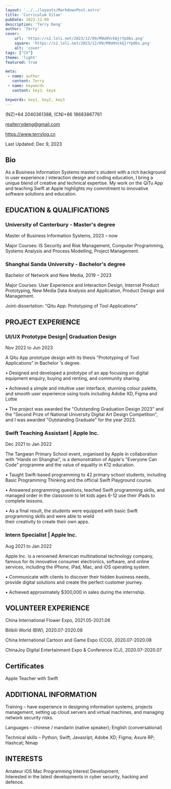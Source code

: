 ```yaml
---
layout: '../../layouts/MarkdownPost.astro'
title: 'Curriculum Vitae'
pubDate: 2023-12-09
description: 'Terry Deng'
author: 'Terry'
cover:
    url: 'https://s2.loli.net/2023/12/09/M9UHVckQjrYpObs.png'
    square: 'https://s2.loli.net/2023/12/09/M9UHVckQjrYpObs.png'
    alt: 'cover'
tags: ["CV"] 
theme: 'light'
featured: true

meta:
 - name: author
   content: Terry
 - name: keywords
   content: key3, key4

keywords: key1, key2, key3
---
```


(NZ)+64 2040361388, (CN)+86 18683867761

realterrydeng@gmail.com

https://www.terrylog.cn

Last Updated: Dec 9, 2023

## Bio

As a Business Information Systems master's student with a rich background in user experience / interaction design and coding education, I bring a unique blend of creative and technical expertise. My work on the QiTu App and teaching Swift at Apple highlights my commitment to innovative software solutions and education.  

## EDUCATION & QUALIFICATIONS

### University of Canterbury - Master's degree  
Master of Business Information Systems, 2023 – now

Major Courses: IS Security and Risk Management, Computer Programming, Systems Analysis and Process Modelling, Project Management. 

### Shanghai Sanda University - Bachelor's degree  
Bachelor of Network and New Media, 2019 – 2023

Major Courses: User Experience and Interaction Design, Internet Product Prototyping, New Media Data Analysis and Application, Product Design and Management.

Joint-dissertation: "Qitu App: Prototyping of Tool Applications"

## PROJECT EXPERIENCE

### UI/UX Prototype Design| Graduation Design
Nov 2022 to Jun 2023  

A Qitu App prototype design with its thesis "Prototyping of Tool Applications” in Bachelor 's degree.  
 
• Designed and developed a prototype of an app focusing on digital equipment enquiry, buying and renting, and community sharing.  
 
• Achieved a simple and intuitive user interface, stunning colour palette, and smooth user experience using tools including Adobe XD, Figma and Lottie
 
• The project was awarded the "Outstanding Graduation Design 2023" and the "Second Prize of National University Digital Art Design Competition", and I was awarded "Outstanding Graduate" for the year 2023.  

### Swift Teaching Assistant | Apple Inc.  
Dec 2021 to Jan 2022  

The Tangwan Primary School event, organised by Apple in collaboration with “Hands on Shanghai”, is a demonstration of Apple's "Everyone Can Code" programme and the value of equality in K12 education.  

• Taught Swift-based programming to 42 primary school students, including Basic Programming Thinking and the official Swift Playground course.  

• Answered programming questions, teached Swift programming skills, and managed order in the classroom to let kids ages 6-12 use their iPads to complete lessons.  

• As a final result, the students were equipped with basic Swift programming skills and were able to wield  
their creativity to create their own apps.  

### Intern Specialist | Apple Inc.  
Aug 2021 to Jan 2022 

Apple Inc. is a renowned American multinational technology company, famous for its innovative consumer electronics, software, and online services, including the iPhone, iPad, Mac, and iOS operating system.

• Communicate with clients to discover their hidden business needs, provide digital solutions and create the perfect customer journey.  

• Achieved approximately $300,000 in sales during the internship.  

## VOLUNTEER EXPERIENCE
China International Flower Expo, 2021.05-2021.06  

Bilibili World (BW), 2020.07-2020.08  

China International Cartoon and Game Expo (CCG), 2020.07-2020.08  

ChinaJoy Digital Entertainment Expo & Conference (CJ), 2020.07-2020.07  

## Certificates  
Apple Teacher with Swift  

## ADDITIONAL INFORMATION
Training – have experience in designing information systems, projects management, setting up cloud servers and virtual machines, and managing network security risks.  

Languages – chinese / mandarin (native speaker); English (conversational)

Technical skills – Python; Swift; Javasript; Adobe XD; Figma; Axure RP; Hashcat; Nmap  

## INTERESTS
Amateur iOS Mac Programming Interest Development;  
Interested in the latest developments in cyber security, hacking and defence.  
